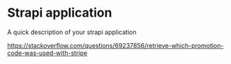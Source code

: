 # Strapi application

A quick description of your strapi application

https://stackoverflow.com/questions/69237856/retrieve-which-promotion-code-was-used-with-stripe